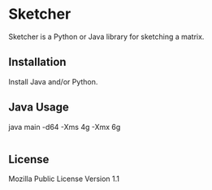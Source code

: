 # Sketcher

Sketcher is a Python or Java library for sketching a matrix.

## Installation

Install Java and/or Python.

## Java Usage
java main -d64 -Xms 4g -Xmx 6g 
```
```

## License
Mozilla Public License Version 1.1